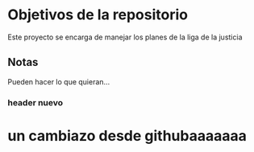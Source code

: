 # Objetivos de la repositorio

Este proyecto se encarga de manejar los planes de la liga de la justicia


## Notas
Pueden hacer lo que quieran...
### header nuevo
 # un cambiazo desde githubaaaaaaa
